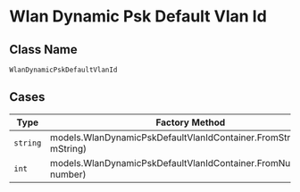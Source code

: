 
# Wlan Dynamic Psk Default Vlan Id

## Class Name

`WlanDynamicPskDefaultVlanId`

## Cases

| Type | Factory Method |
|  --- | --- |
| `string` | models.WlanDynamicPskDefaultVlanIdContainer.FromString(string mString) |
| `int` | models.WlanDynamicPskDefaultVlanIdContainer.FromNumber(int number) |

